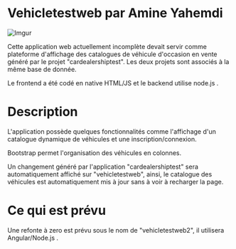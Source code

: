 # Vehicletestweb par Amine Yahemdi
![Imgur](https://i.imgur.com/DXFCS8c.png)

Cette application web actuellement incomplète devait servir comme plateforme d'affichage des catalogues de véhicule d'occasion en vente généré par le projet "cardealershiptest". Les deux projets sont associés à la même base de donnée.

Le frontend a été codé en native HTML/JS et le backend utilise node.js .
# Description
L'application possède quelques fonctionnalités comme l'affichage d'un catalogue dynamique de véhicules et une inscription/connexion. 

Bootstrap permet l'organisation des véhicules en colonnes.

Un changement généré par l'application "cardealershiptest" sera automatiquement affiché sur "vehicletestweb", ainsi, le catalogue des véhicules est automatiquement mis à jour sans à voir à recharger la page.

# Ce qui est prévu

Une refonte à zero est prévu sous le nom de "vehicletestweb2", il utilisera Angular/Node.js .
